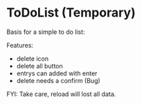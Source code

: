 # ToDoList (Temporary)

Basis for a simple to do list:

Features: 
- delete icon
- delete all button
- entrys can added with enter
- delete needs a confirm (Bug)

FYI: 
Take care, reload will lost all data. 
